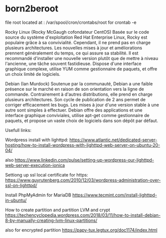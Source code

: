 # born2beroot
file root located at :
/var/spool/cron/crontabs/root
for crontab -e



Rocky Linux (Rocky McGaugh cofondateur CentOS)
Basée sur le code source du système d'exploitation Red Hat Enterprise Linux,
Rocky est populaire grâce à sa convivialité.
Cependant, il ne prend pas en charge plusieurs architectures.
Les nouvelles mises à jour et améliorations prennent généralement du temps,
ce qui assure sa stabilité.
Il est recommandé d'installer une nouvelle version
plutôt que de mettre à niveau l'ancienne, une tâche souvent fastidieuse.
Dispose d'une interface graphique complexe,
utilise YUM comme gestionnaire de paquets, et offre un choix limité de logiciels.


Debian (Ian Murdock)
Soutenue par la communauté, Debian a une faible présence sur le marché
en raison de son orientation vers la ligne de commande.
Contrairement à d'autres distributions, elle prend en charge plusieurs architectures.
Son cycle de publication de 2 ans permet de corriger efficacement les bugs.
Les mises à jour d'une version stable à une autre sont simples à effectuer.
Debian offre des applications et une interface graphique conviviales,
utilise apt-get comme gestionnaire de paquets, et propose un vaste choix de logiciels
dans son dépôt par défaut.



Usefull links:

Wordpress install with lighttpd:
https://www.atlantic.net/dedicated-server-hosting/how-to-install-wordpress-with-lighttpd-web-server-on-ubuntu-20-04/

also
https://www.linkedin.com/pulse/setting-up-wordpress-our-lighttpd-web-server-execution-ionica


Settiong up ssl local certificate for https:
https://www.guyrutenberg.com/2010/12/03/wordpress-administration-over-ssl-on-lighttpd/


Install PhpMyAdmin for MariaDB
https://www.tecmint.com/install-lighttpd-in-ubuntu/


How to create partition and partition LVM and crypt
https://techencyclopedia.wordpress.com/2018/03/11/how-to-install-debian-8-by-manually-creating-lvm-linux-partitions/

also for encrypted partition
https://papy-tux.legtux.org/doc1174/index.html

